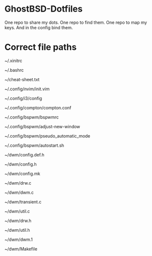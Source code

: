 # GhostBSD-Dotfiles

One repo to share my dots. One repo to find them. One repo to map my keys. And in the config bind them.

# Correct file paths

~/.xinitrc

~/.bashrc

~/cheat-sheet.txt

~/.config/nvim/init.vim

~/.config/i3/config

~/.config/compton/compton.conf

~/.config/bspwm/bspwmrc

~/.config/bspwm/adjust-new-window

~/.config/bspwm/pseudo_automatic_mode

~/.config/bspwm/autostart.sh

~/dwm/config.def.h

~/dwm/config.h

~/dwm/config.mk

~/dwm/drw.c

~/dwm/dwm.c

~/dwm/transient.c

~/dwm/util.c

~/dwm/drw.h

~/dwm/util.h

~/dwm/dwm.1

~/dwm/Makefile
